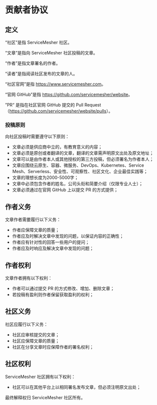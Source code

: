 # 贡献者协议

## 定义

“社区”是指 ServiceMesher 社区。

“文章”是指向 ServiceMesher 社区投稿的文章。

“作者”是指文章署名的作者。

“读者”是指阅读社区发布的文章的人。

“社区官网”是指 <https://www.servicemesher.com>。

“官网 GitHub”是指 <https://github.com/servicemesher/website>。

”PR“ 是指在社区官网 GitHub 提交的 Pull Request（<https://github.com/servicemesher/website/pulls>）。

### 投稿原则

向社区投稿时需要遵守以下原则：

- 文章必须是供应商中立的，有教育意义的内容；
- 文章必须是原创或者翻译的文章，翻译的文章需声明原文出处及原文地址；
- 文章可以是由作者本人或其他授权的第三方投稿，但必须署名为作者本人；
- 文章应围绕云原生、容器、微服务、DevOps、Kubernetes、Service Mesh、Serverless、安全性、可观察性、社区文化、企业最佳实践等；
- 文章的理想长度为2000-5000字；
- 文章中必须包含作者的姓名，公司头衔和简要介绍（仅限专业人士）；
- 文章必须通过在官网 GitHub 上以提交 PR 的方式提供；

## 作者义务

文章作者需要履行以下义务：

- 作者应保障文章的质量；
- 作者应及时解决文章中发现的问题，以保证内容的正确性；
- 作者应有针对性的回答一些用户的提问；
- 作者应及时响应及解决文章中发现的问题；

## 作者权利

文章作者拥有以下权利：

- 作者可以通过提交 PR 的方式修改、增加、删除文章；
- 若投稿有盈利则作者保留获取盈利的权利；

## 社区义务

社区应履行以下义务：

- 社区应审核提交的文章；
- 社区应保障文章的质量；
- 社区在分享文章时应保障作者的署名权利；

## 社区权利

ServiceMesher 社区拥有以下权利：

- 社区可以在其他平台上以相同署名发布文章，但必须注明原文出处；

最终解释权归 ServiceMesher 社区所有。